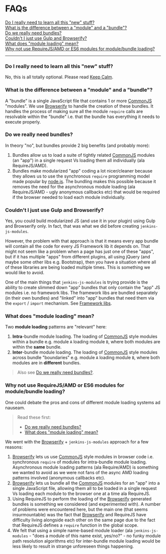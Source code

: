 # FAQs

<p>
    <a href="#do-i-really-need-to-learn-all-this-new-stuff">Do I really need to learn all this "new" stuff?</a><br/>
    <a href="#what-is-the-difference-between-a-module-and-a-bundle">What is the difference between a "module" and a "bundle"?</a><br/>
    <a href="#do-we-really-need-bundles">Do we really need bundles?</a><br/>
    <a href="#couldnt-i-just-use-gulp-and-browserify">Couldn't I just use Gulp and Browserify?</a><br/>
    <a href="#what-does-module-loading-mean">What does "module loading" mean?</a><br/>
    <a href="#why-not-use-requirejsamd-or-es6-modules-for-modulebundle-loading">Why not use RequireJS/AMD or ES6 modules for module/bundle loading?</a><br/>
</p>

<hr/>

### Do I really need to learn all this "new" stuff?
No, this is all totally optional. Please read [Keep Calm].

### What is the difference between a "module" and a "bundle"?
A "bundle" is a single JavaScript file that contains 1 or more [CommonJS] "modules". We use [Browserify] to handle the creation of these bundles. It
handles the process of making sure all the module `require` calls are resolvable within the "bundle" i.e. that the bundle
has everything it needs to execute properly.

### Do we really need bundles?
In theory "no", but bundles provide 2 big benefits (and probably more):

1. Bundles allow us to load a suite of tightly related [CommonJS] modules (an "app") in a single request Vs loading them all individually (ala RequireJS/AMD).
1. Bundles make modularized "app" coding a lot nicer/cleaner because they allows us to use the synchronous
`require` programming model made popular by [node.js]. The bundling makes this possible because it removes the need
for the asynchronous module loading (ala RequireJS/AMD - ugly anonymous callbacks etc) that would be required if the browser needed to load each module
individually.

### Couldn't I just use Gulp and Browserify?
Yes, you could build modularized JS (and use it in your plugin) using Gulp and Browserify only. In fact, that was what
we did before creating `jenkins-js-modules`.

However, the problem with that approach is that it means every app bundle will contain all the code for every JS 
Framework lib it depends on. That might not seem like a problem when a page has just one of these "apps", but if it has
multiple "apps" from different plugins, all using jQuery (and maybe some other libs e.g. Bootstrap), then you have a
situation where all of these libraries are being loaded multiple times. This is something we would like to avoid.

One of the main things that `jenkins-js-modules` is trying provide is the ability to create slimmed down "app" bundles
that only contain the "app" JS modules i.e. no framework libs. The framework libs are bundled separately
(in their own bundles) and "linked" into "app" bundles that need them via the `export` / `import` mechanism.
See [Framework libs].

### What does "module loading" mean?
Two __module loading__ patterns are "relevant" here:
  
1. __Intra__-bundle module loading. The loading of [CommonJS] style modules within a bundle e.g. module `A` loading module `B`, where both modules are within the __same__ bundle.
1. __Inter__-bundle module loading. The loading of [CommonJS] style modules across bundle "boundaries" e.g. module `A` loading module `B`, where both modules are in __different__ bundles.

> Also see <a href="#do-we-really-need-bundles">Do we really need bundles?</a>.

### Why not use RequireJS/AMD or ES6 modules for module/bundle loading?
One could debate the pros and cons of different module loading systems ad nauseam.
  
> Read these first:
> - <a href="#do-we-really-need-bundles">Do we really need bundles?</a>
> - <a href="#what-does-module-loading-mean">What does "module loading" mean?</a>

We went with the [Browserify] + `jenkins-js-modules` approach for a few reasons:

1. [Browserify] lets us use [CommonJS] style modules in browser code i.e. synchronous `require` of modules for intra-bundle module loading. Asynchronous module loading patterns (ala Require/AMD) is something we wanted to avoid as we were not fans of the async AMD loading patterns involved (anonymous callbacks etc).
1. [Browserify] lets us bundle all the [CommonJS] modules for an "app" into a single JavaScript file, allowing them all to be loaded in a single request Vs loading each module to the browser one at a time ala RequireJS.
1. Using RequireJS to perform the loading of the [Browserify] generated bundles is something we considered (and experimented with). A number of problems were encountered here, but the main one (that seems insurmountable) was the fact that [Browserify] and RequireJS have difficulty living alongside each other on the same page due to the fact that RequireJS defines a `require` function in the global scope.
1. We felt that using a simple name-based module loader (ala `jenkins-js-modules` - "does a module of this name exist, yes/no?" - no funky module path resolution algorithms etc) for inter-bundle module loading would be less likely to result in strange unforeseen things happening.

[Browserify]: http://browserify.org/
[CommonJS]: http://www.commonjs.org/
[node.js]: https://nodejs.org/en/
[Keep Calm]: https://github.com/tfennelly/jenkins-js-modules#keep-calm
[Framework libs]: https://github.com/tfennelly/jenkins-js-modules#framework-libs-jenkinscijs-libs